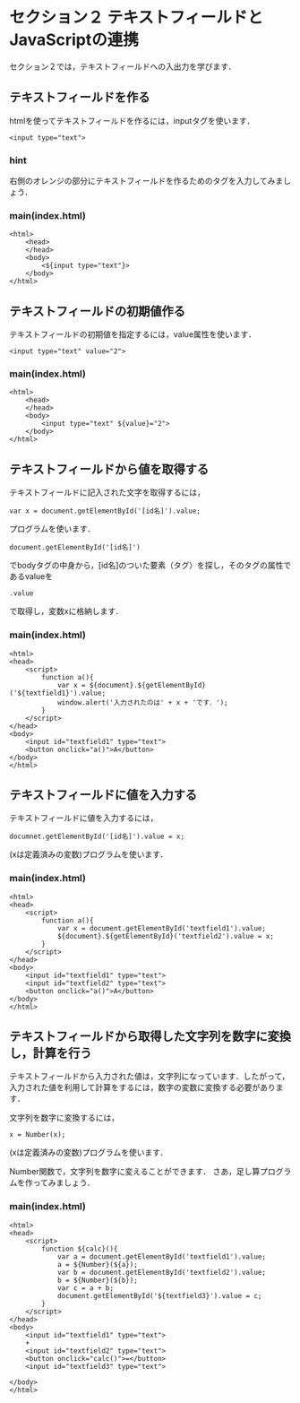# セクション２ テキストフィールドとJavaScriptの連携
セクション２では，テキストフィールドへの入出力を学びます．

## テキストフィールドを作る

htmlを使ってテキストフィールドを作るには，inputタグを使います．
```
<input type="text">
```

### hint
右側のオレンジの部分にテキストフィールドを作るためのタグを入力してみましょう．

### main(index.html)

```
<html>
    <head>
    </head>
    <body>
        <${input type="text"}>
    </body>
</html>
```

## テキストフィールドの初期値作る

テキストフィールドの初期値を指定するには，value属性を使います．
```
<input type="text" value="2">
```

### main(index.html)

```
<html>
    <head>
    </head>
    <body>
        <input type="text" ${value}="2">
    </body>
</html>
```

## テキストフィールドから値を取得する

テキストフィールドに記入された文字を取得するには，
```
var x = document.getElementById('[id名]').value;
```
プログラムを使います．
```
document.getElementById('[id名]')
```
でbodyタグの中身から，[id名]のついた要素（タグ）を探し，そのタグの属性であるvalueを
```
.value
```
で取得し，変数xに格納します．

### main(index.html)

```
<html>    
<head>
    <script>
        function a(){
            var x = ${document}.${getElementById}('${textfield1}').value;
            window.alert('入力されたのは' + x + 'です．');
        } 
    </script>
</head>
<body>
    <input id="textfield1" type="text">
    <button onclick="a()">A</button>
</body>
</html>
```

## テキストフィールドに値を入力する

テキストフィールドに値を入力するには，
```
documnet.getElementById('[id名]').value = x;
```
(xは定義済みの変数)プログラムを使います．

### main(index.html)

```
<html>    
<head>
    <script>
        function a(){
            var x = document.getElementById('textfield1').value;
            ${document}.${getElementById}('textfield2').value = x;
        } 
    </script>
</head>
<body>
    <input id="textfield1" type="text">
    <input id="textfield2" type="text">
    <button onclick="a()">A</button>
</body>
</html>
```

## テキストフィールドから取得した文字列を数字に変換し，計算を行う

テキストフィールドから入力された値は，文字列になっています．したがって，入力された値を利用して計算をするには，数字の変数に変換する必要があります．

文字列を数字に変換するには，
```
x = Number(x);
```
(xは定義済みの変数)プログラムを使います．

Number関数で，文字列を数字に変えることができます．
さあ，足し算プログラムを作ってみましょう．

### main(index.html)

```
<html>    
<head>
    <script>
        function ${calc}(){
            var a = document.getElementById('textfield1').value;
            a = ${Number}(${a});
            var b = document.getElementById('textfield2').value;
            b = ${Number}(${b});
            var c = a + b;
            document.getElementById('${textfield3}').value = c;
        } 
    </script>
</head>
<body>
    <input id="textfield1" type="text">
    +
    <input id="textfield2" type="text">
    <button onclick="calc()">=</button>
    <input id="textfield3" type="text">
    
</body>
</html>
```

